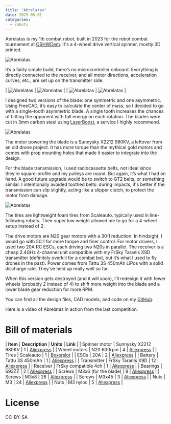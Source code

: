 ```yaml
---
title: "Abrelatas"
date: 2025-05-01
categories:
  - robots
---
```


Abrelatas is my 1lb combat robot, built in 2023 for the robot combat tournament at [OSHWDem](https://www.oshwdem.org/). It's a 4-wheel drive vertical spinner, mostly 3D printed.

![Abrelatas](/assets/images/abrelatas9.jpg)

It’s a fairly simple build, there’s no microcontroller onboard. Everything is directly connected to the receiver, and all motor directions, acceleration curves, etc., are set up on the transmitter side.

| ![Abrelatas](/assets/images/abrelatas6.jpg) | ![Abrelatas](/assets/images/abrelatas5.jpg) |
| ![Abrelatas](/assets/images/abrelatas2.jpg) | ![Abrelatas](/assets/images/abrelatas3.jpg) |

I designed two versions of the blade: one symmetric and one asymmetric. Using FreeCAD, it’s easy to calculate the center of mass, so I decided to go with a single-tooth asymmetric blade. A single tooth increases the chances of hitting the opponent with full energy on each rotation. The blades were cut in 3mm carbon steel using [LaserBoost](https://www.laserboost.com/), a service I highly recommend.

![Abrelatas](/assets/images/abrelatas1.jpg)

The motor powering the blade is a Sunnysky X2212 980KV, a leftover from an old drone project. It has more torque than the mythical gold motors and comes with prop mounting holes that made it easier to integrate into the design.

For the blade transmission, I used radiocassette belts, not ideal since they’re square-profile and my pulleys are round. But again, it’s what I had on hand. A good future upgrade would be to switch to GT2 belts, or something similar. I intentionally avoided toothed belts: during impacts, it's better if the transmission can slip slightly, acting like a slipper clutch, to protect the motor from damage.

![Abrelatas](/assets/images/abrelatas4.jpg)

The tires are lightweight foam tires from Scaleauto. typically used in line-following robots. Their super low weight allowed me to go for a 4-wheel setup instead of 2.

The drive motors are N20 gear motors with a 30:1 reduction. In hindsight, I would go with 50:1 for more torque and finer control. For motor drivers, I used two 20A RC ESCs, each driving two N20s in parallel. The receiver is a cheap 2.4GHz 4-channel unit compatible with my FrSky Taranis X9D transmitter (definitely overkill for a combat bot, but it’s what I used to fly drones in the past). Power comes from Tattu 3S 450mAh LiPos with a solid discharge rate. They've held up really well so far.

When this version gets destroyed (and it will soon), I’ll redesign it with fewer wheels (probably 2 instead of 4) to shift more weight into the blade and a lower blade gear reduction for more RPM.

You can find all the design files, CAD models, and code on my [GitHub](https://github.com/javierih/abrelatas).

Here is a video of Abrelatas in action from the last competition:

# Bill of materials

<style>
table {
  width: 100%;
  table-layout: fixed;
}

td, th {
  width: 25%;
  vertical-align: top;
  text-align: left;
  border: none !important;
  padding: 10px;
}

</style>

| **Item**      | **Description**       | **Units** | **Link**                                                  |
| Spinner motor | Sunnysky X2212 980KV  | 1         | [Aliexpress](https://s.click.aliexpress.com/e/_oldCXqp)   |
| Wheel motors  | N20 600rpm            | 4         | [Aliexpress](https://s.click.aliexpress.com/e/_opPCzkd)   |
| Tires         | Scaleauto             | 1         | [Boxerslot](https://boxerslot.com/neumaticos-slot-124/675-scaleauto-sc-4802-neumatico-espuma-124-procomp-30mm-diamext-20.html)   |
| ESCs          | 20A                   | 2         | [Aliexpress](https://s.click.aliexpress.com/e/_oEAXy3P)   |
| Battery       | Tattu 3S 450mAh       | 1         | [Aliexpress](https://s.click.aliexpress.com/e/_opgXWGv)   |
| Transmitter   | FrSky Taranis X9D     | 12        | [Aliexpress](https://s.click.aliexpress.com/e/_oDKeYXf)   |
| Receiver      | FrSky compatible 4ch  | 1         | [Aliexpress](https://s.click.aliexpress.com/e/_oErHXpn)   |
| Bearings      | 693ZZ                 | 2         | [Aliexpress](https://s.click.aliexpress.com/e/_onsn3RF)   |
| Screws        | M3x6 (for the blade)  | 8         | [Aliexpress](https://s.click.aliexpress.com/e/_opnr99D)   |
| Screws        | M3x8                  | 28        | [Aliexpress](https://s.click.aliexpress.com/e/_opnr99D)   |
| Screws        | M3x45                 | 3         | [Aliexpress](https://s.click.aliexpress.com/e/_opnr99D)   |
| Nuts          | M3                    | 24        | [Aliexpress](https://s.click.aliexpress.com/e/_oCUTIFp)   |
| Nuts          | M3 nyloc              | 5         | [Aliexpress](https://s.click.aliexpress.com/e/_o2EQdDv)   |


# License
CC-BY-SA


